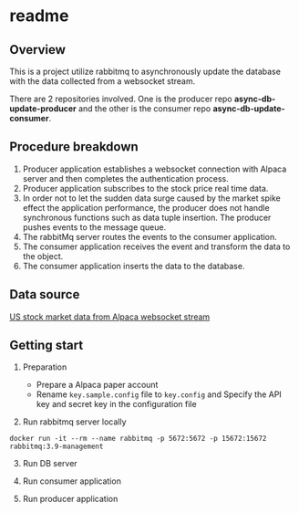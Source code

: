 readme
======

## Overview

This is a project utilize rabbitmq to asynchronously update the database with the data collected from a websocket stream.

There are 2 repositories involved. One is the producer repo **async-db-update-producer** and the other is the consumer repo **async-db-update-consumer**.


## Procedure breakdown
1. Producer application establishes a websocket connection with Alpaca server and then completes the authentication process.
2. Producer application subscribes to the stock price real time data.
3. In order not to let the sudden data surge caused by the market spike effect the application performance, the producer does not handle synchronous functions such as data tuple insertion. The producer pushes events to the message queue.
4. The rabbitMq server routes the events to the consumer application.
5. The consumer application receives the event and transform the data to the object.
6. The consumer application inserts the data to the database.

## Data source
[US stock market data from Alpaca websocket stream](https://alpaca.markets/docs/api-documentation/api-v2/streaming/)

## Getting start

1. Preparation

	- Prepare a Alpaca paper account
	- Rename `key.sample.config` file to `key.config` and Specify the API key and secret key in the configuration file
	

2. Run rabbitmq server locally

```
docker run -it --rm --name rabbitmq -p 5672:5672 -p 15672:15672 rabbitmq:3.9-management
```

3. Run DB server

4. Run consumer application

5. Run producer application

